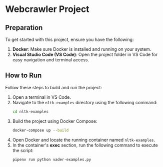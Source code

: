 # Webcrawler Project

## Preparation
To get started with this project, ensure you have the following:

1. **Docker**: Make sure Docker is installed and running on your system.
2. **Visual Studio Code (VS Code)**: Open the project folder in VS Code for easy navigation and terminal access.

## How to Run
Follow these steps to build and run the project:

1. Open a terminal in VS Code.
2. Navigate to the `nltk-examples` directory using the following command:
   ```bash
   cd nltk-examples
   ```
3. Build the project using Docker Compose:
   ```bash
   docker-compose up --build
   ```
4. Open Docker and locate the running container named `nltk-examples`.
5. In the container's **exec** section, run the following command to execute the script:
   ```bash
   pipenv run python vader-examples.py
   ```

